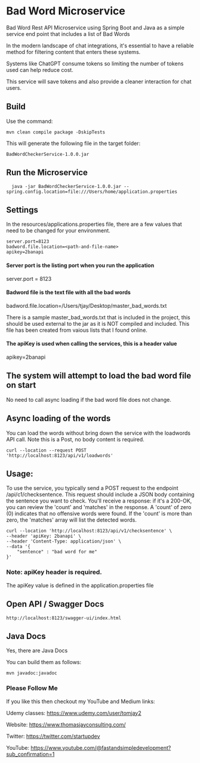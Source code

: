 # Bad Word Microservice
Bad Word Rest API Microservice using Spring Boot and Java as a simple service end point that includes a list of Bad Words

In the modern landscape of chat integrations, it's essential to have a reliable method for filtering content that enters these systems.

Systems like ChatGPT consume tokens so limiting the number of tokens used can help reduce cost.

This service will save tokens and also provide a cleaner interaction for chat users.


## Build

Use the command:

```
mvn clean compile package -DskipTests
```
   

This will generate the following file in the target folder:
```
BadWordCheckerService-1.0.0.jar
```
    



## Run the Microservice

```
  java -jar BadWordCheckerService-1.0.0.jar --spring.config.location=file:///Users/home/application.properties

```
 

## Settings

In the resources/applications.properties file, there are a few values that need to be changed for your environment.

```
server.port=8123
badword.file.location=<path-and-file-name>
apikey=2banapi

```


#### Server port is the listing port when you run the application
   server.port = 8123



#### Badword file is the text file with all the bad words
   badword.file.location=/Users/tjay/Desktop/master_bad_words.txt

There is a sample master_bad_words.txt that is included in the project, this should be used external to the jar as it is NOT compiled and included.
This file has been created from vaious lists that I found online.


#### The apiKey is used when calling the services, this is a header value

   apikey=2banapi



## The system will attempt to load the bad word file on start
No need to call async loading if the bad word file does not change.


## Async loading of the words
You can load the words without bring down the service with the loadwords API call. Note this is a Post, no body content is required.
```
curl --location --request POST 'http://localhost:8123/api/v1/loadwords'
```
## Usage:

To use the service, you typically send a POST request to the endpoint /api/c1/checksentence. This request should include a JSON body containing the sentence you want to check. You'll receive a response: if it's a 200-OK, you can review the 'count' and 'matches' in the response. A 'count' of zero (0) indicates that no offensive words were found. If the 'count' is more than zero, the 'matches' array will list the detected words.

```
curl --location 'http://localhost:8123/api/v1/checksentence' \
--header 'apiKey: 2banapi' \
--header 'Content-Type: application/json' \
--data '{
    "sentence" : "bad word for me"
}'
```

### Note: apiKey header is required.

The apiKey value is defined in the application.properties file


## Open API / Swagger Docs
```
http://localhost:8123/swagger-ui/index.html
```

## Java Docs
Yes, there are Java Docs

You can build them as follows:

```
mvn javadoc:javadoc
```

### Please Follow Me

If you like this then checkout my YouTube and Medium links:

Udemy classes: https://www.udemy.com/user/tomjay2

Website: https://www.thomasjayconsulting.com/

Twitter: https://twitter.com/startupdev

YouTube: https://www.youtube.com/@fastandsimpledevelopment?sub_confirmation=1


